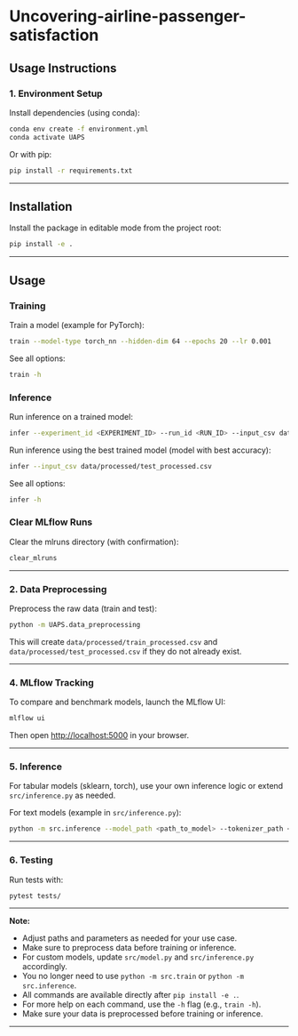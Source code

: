 # Uncovering-airline-passenger-satisfaction

## Usage Instructions

### 1. Environment Setup

Install dependencies (using conda):

```bash
conda env create -f environment.yml
conda activate UAPS
```

Or with pip:

```bash
pip install -r requirements.txt
```

---

## Installation

Install the package in editable mode from the project root:

```bash
pip install -e .
```

---

## Usage

### Training

Train a model (example for PyTorch):

```bash
train --model-type torch_nn --hidden-dim 64 --epochs 20 --lr 0.001
```

See all options:
```bash
train -h
```

### Inference

Run inference on a trained model:

```bash
infer --experiment_id <EXPERIMENT_ID> --run_id <RUN_ID> --input_csv data/processed/test_processed.csv
```
Run inference using the best trained model (model with best accuracy):

```bash
infer --input_csv data/processed/test_processed.csv
```

See all options:
```bash
infer -h
```

### Clear MLflow Runs

Clear the mlruns directory (with confirmation):

```bash
clear_mlruns
```

---

### 2. Data Preprocessing

Preprocess the raw data (train and test):

```bash
python -m UAPS.data_preprocessing
```

This will create `data/processed/train_processed.csv` and `data/processed/test_processed.csv` if they do not already exist.

---



### 4. MLflow Tracking

To compare and benchmark models, launch the MLflow UI:

```bash
mlflow ui
```

Then open [http://localhost:5000](http://localhost:5000) in your browser.

---

### 5. Inference

For tabular models (sklearn, torch), use your own inference logic or extend `src/inference.py` as needed.

For text models (example in `src/inference.py`):

```bash
python -m src.inference --model_path <path_to_model> --tokenizer_path <path_to_tokenizer> --text "Your text here"
```

---

### 6. Testing

Run tests with:

```bash
pytest tests/
```

---

**Note:**
- Adjust paths and parameters as needed for your use case.
- Make sure to preprocess data before training or inference.
- For custom models, update `src/model.py` and `src/inference.py` accordingly.
- You no longer need to use `python -m src.train` or `python -m src.inference`.
- All commands are available directly after `pip install -e .`.
- For more help on each command, use the `-h` flag (e.g., `train -h`).
- Make sure your data is preprocessed before training or inference.

---